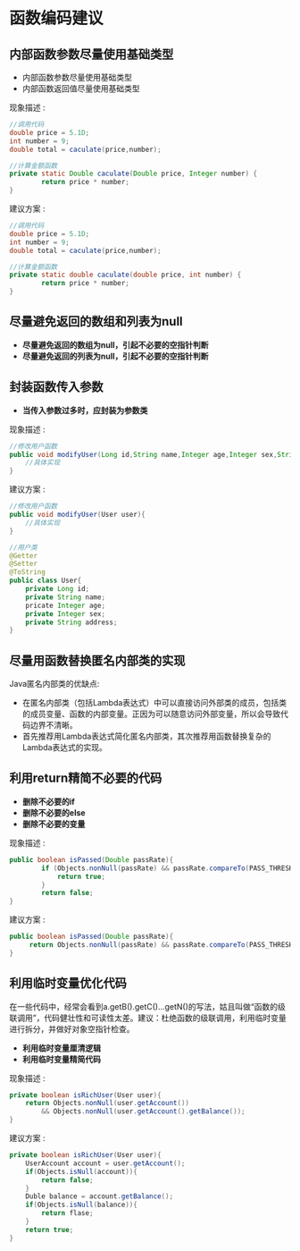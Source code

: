# 函数编码建议

## **内部函数参数尽量使用基础类型**

* 内部函数参数尽量使用基础类型
* 内部函数返回值尽量使用基础类型

现象描述 : 

```java
//调用代码
double price = 5.1D;
int number = 9;
double total = caculate(price,number);

//计算金额函数
private static Double caculate(Double price, Integer number) {
        return price * number;
}
```

建议方案 : 

```java
//调用代码
double price = 5.1D;
int number = 9;
double total = caculate(price,number);

//计算金额函数
private static double caculate(double price, int number) {
        return price * number;
}
```

## **尽量避免返回的数组和列表为null**

* **尽量避免返回的数组为null，引起不必要的空指针判断**
* **尽量避免返回的列表为null，引起不必要的空指针判断**



## **封装函数传入参数**

* **当传入参数过多时，应封装为参数类**

现象描述 : 

```java
//修改用户函数
public void modifyUser(Long id,String name,Integer age,Integer sex,String address){
    //具体实现
}
```

建议方案 : 

```java
//修改用户函数
public void modifyUser(User user){
    //具体实现
}

//用户类
@Getter
@Setter
@ToString
public class User{
    private Long id;
    private String name;
    pricate Integer age;
    private Integer sex;
    private String address;
}
```

## **尽量用函数替换匿名内部类的实现**

Java匿名内部类的优缺点:

- 在匿名内部类（包括Lambda表达式）中可以直接访问外部类的成员，包括类的成员变量、函数的内部变量。正因为可以随意访问外部变量，所以会导致代码边界不清晰。
- 首先推荐用Lambda表达式简化匿名内部类，其次推荐用函数替换复杂的Lambda表达式的实现。

## **利用return精简不必要的代码**

* **删除不必要的if**
* **删除不必要的else**
* **删除不必要的变量**

现象描述 : 

```java
public boolean isPassed(Double passRate){
        if (Objects.nonNull(passRate) && passRate.compareTo(PASS_THRESHOLD) >= 0){
            return true;
        }
        return false;
}
```

建议方案 : 

```java
public boolean isPassed(Double passRate){
     return Objects.nonNull(passRate) && passRate.compareTo(PASS_THRESHOLD) >= 0
}
```

## **利用临时变量优化代码**

在一些代码中，经常会看到a.getB().getC()...getN()的写法，姑且叫做“函数的级联调用”，代码健壮性和可读性太差。建议：杜绝函数的级联调用，利用临时变量进行拆分，并做好对象空指针检查。

* **利用临时变量厘清逻辑**
* **利用临时变量精简代码**

现象描述 : 

```java
private boolean isRichUser(User user){
    return Objects.nonNull(user.getAccount())
        && Objects.nonNull(user.getAccount().getBalance());
}
```

建议方案 : 

```java
private boolean isRichUser(User user){
    UserAccount account = user.getAccount();
    if(Objects.isNull(account)){
        return false;
    }
    Duble balance = account.getBalance();
    if(Objects.isNull(balance)){
        return flase;
    }
    return true;
}
```

